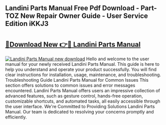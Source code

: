 ## Landini Parts Manual Free Pdf Download - Part-TOZ New Repair Owner Guide - User Service Edition iKKJ3

# <h2><a href="http://bc69688.oget.top/?id=Landini+Parts+Manual">🔗Download New 👉🔴 Landini Parts Manual</a></h2>

[![Landini Parts Manual new download](https://i.imgur.com/5g1atiW.png)](http://bc69688.oget.top/?id=Landini+Parts+Manual)
Hello and welcome to the user manual for your newly received Landini Parts Manual. This guide is here to help you understand and operate your product successfully. You will find clear instructions for installation, usage, maintenance, and troubleshooting. Troubleshooting Guide Landini Parts Manual for Common Issues This section offers solutions to common issues and error messages encountered. Landini Parts Manual offers users an impressive collection of advanced features, such as gesture control, hands-free operation, customizable shortcuts, and automated tasks, all easily accessible through the user interface. We're Committed to Providing Solutions Landini Parts Manual. Our team is dedicated to resolving your concerns promptly and efficiently.
